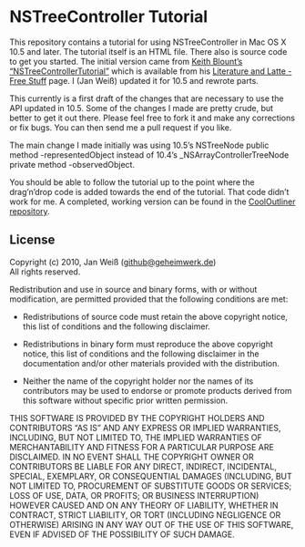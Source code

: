 NSTreeController Tutorial
=========================

This repository contains a tutorial for using NSTreeController in Mac OS X 10.5 and later. The tutorial itself is an HTML file. There also is source code to get you started. The initial version came from [Keith Blount’s  “NSTreeControllerTutorial”][1] which is available from his [Literature and Latte - Free Stuff][2] page. I (Jan Weiß) updated it for 10.5 and rewrote parts. 

This currently is a first draft of the changes that are necessary to use the API updated in 10.5. Some of the changes I made are pretty crude, but better to get it out there. Please feel free to fork it and make any corrections or fix bugs. You can then send me a pull request if you like.

The main change I made initially was using 10.5’s NSTreeNode public method -representedObject instead of 10.4’s _NSArrayControllerTreeNode private method -observedObject. 

You should be able to follow the tutorial up to the point where the drag’n’drop code is added towards the end of the tutorial. That code didn’t work for me. A completed, working version can be found in the [CoolOutliner repository][3]. 

License
-------

Copyright (c) 2010, Jan Weiß (github@geheimwerk.de)  
All rights reserved. 

Redistribution and use in source and binary forms, with or without modification, are permitted provided that the following conditions are met:

- Redistributions of source code must retain the above copyright notice, this list of conditions and the following disclaimer.

- Redistributions in binary form must reproduce the above copyright notice, this list of conditions and the following disclaimer in the documentation and/or other materials provided with the distribution.

- Neither the name of the copyright holder nor the names of its contributors may be used to endorse or promote products derived from this software without specific prior written permission.

THIS SOFTWARE IS PROVIDED BY THE COPYRIGHT HOLDERS AND CONTRIBUTORS “AS IS” AND ANY EXPRESS OR IMPLIED WARRANTIES, INCLUDING, BUT NOT LIMITED TO, THE IMPLIED WARRANTIES OF MERCHANTABILITY AND FITNESS FOR A PARTICULAR PURPOSE ARE DISCLAIMED. IN NO EVENT SHALL THE COPYRIGHT OWNER OR CONTRIBUTORS BE LIABLE FOR ANY DIRECT, INDIRECT, INCIDENTAL, SPECIAL, EXEMPLARY, OR CONSEQUENTIAL DAMAGES (INCLUDING, BUT NOT LIMITED TO, PROCUREMENT OF SUBSTITUTE GOODS OR SERVICES; LOSS OF USE, DATA, OR PROFITS; OR BUSINESS INTERRUPTION) HOWEVER CAUSED AND ON ANY THEORY OF LIABILITY, WHETHER IN CONTRACT, STRICT LIABILITY, OR TORT (INCLUDING NEGLIGENCE OR OTHERWISE) ARISING IN ANY WAY OUT OF THE USE OF THIS SOFTWARE, EVEN IF ADVISED OF THE POSSIBILITY OF SUCH DAMAGE.

  [1]: http://www.literatureandlatte.com/freestuff/NSTreeControllerTutorial.zip
  [2]: http://www.literatureandlatte.com/freestuff/index.html
  [3]: http://github.com/JanX2/CoolOutliner
